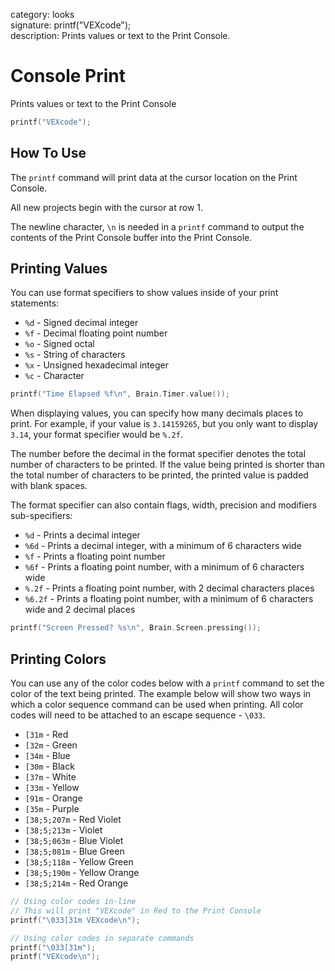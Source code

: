 category: looks  
signature: printf("VEXcode");  
description: Prints values or text to the Print Console.  

# Console Print

Prints values or text to the Print Console

```cpp
printf("VEXcode");
```

## How To Use

The `printf` command will print data at the cursor location on the Print Console.

All new projects begin with the cursor at row 1.

The newline character, `\n` is needed in a `printf` command to output the contents of the Print Console buffer into the Print Console.

## Printing Values

You can use format specifiers to show values inside of your print statements:

* `%d` - Signed decimal integer
* `%f` - Decimal floating point number
* `%o` - Signed octal
* `%s` - String of characters
* `%x` - Unsigned hexadecimal integer
* `%c` - Character

```cpp
printf("Time Elapsed %f\n", Brain.Timer.value());
```

When displaying values, you can specify how many decimals places to print. For example, if your value is `3.14159265`, but you only want to display `3.14`, your format specifier would be `%.2f`.

The number before the decimal in the format specifier denotes the total number of characters to be printed. If the value being printed is shorter than the total number of characters to be printed, the printed value is padded with blank spaces.

The format specifier can also contain flags, width, precision and modifiers sub-specifiers:

* `%d`	- Prints a decimal integer
* `%6d`	- Prints a decimal integer, with a minimum of 6 characters wide
* `%f`	- Prints a floating point number
* `%6f`	- Prints a floating point number, with a minimum of 6 characters wide
* `%.2f`  - Prints a floating point number, with 2 decimal characters places
* `%6.2f` - Prints a floating point number, with a minimum of 6 characters wide and 2 decimal places

```cpp
printf("Screen Pressed? %s\n", Brain.Screen.pressing());
```

## Printing Colors

You can use any of the color codes below with a `printf` command to set the color of the text being printed. The example below will show two ways in which a color sequence command can be used when printing. All color codes will need to be attached to an escape sequence - `\033`.

* `[31m` - Red
* `[32m` - Green
* `[34m` - Blue
* `[30m` - Black
* `[37m` - White
* `[33m` - Yellow
* `[91m` - Orange
* `[35m` - Purple
* `[38;5;207m` - Red Violet
* `[38;5;213m` - Violet
* `[38;5;063m` - Blue Violet
* `[38;5;081m` - Blue Green
* `[38;5;118m` - Yellow Green
* `[38;5;190m` - Yellow Orange
* `[38;5;214m` - Red Orange

```cpp
// Using color codes in-line
// This will print "VEXcode" in Red to the Print Console
printf("\033[31m VEXcode\n");

// Using color codes in separate commands
printf("\033[31m");
printf("VEXcode\n");
```

<advanced>
</advanced>